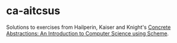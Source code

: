 # ca-aitcsus

Solutions to exercises from Hailperin, Kaiser and Knight's 
[Concrete Abstractions: An Introduction to Computer Science using Scheme](https://gustavus.edu/academics/departments/mathematics-computer-science-and-statistics/max/concrete-abstractions.html).
